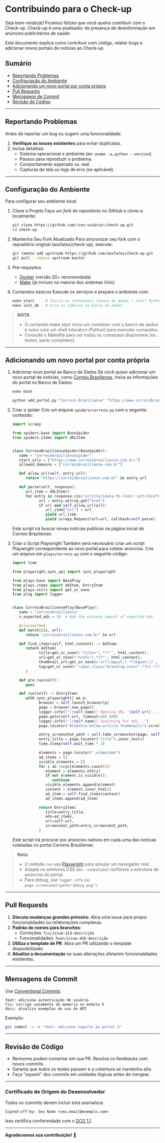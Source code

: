 # Contribuindo para o Check-up

Seja bem-vindo(a)! Ficamos felizes que você queira contribuir com o Check-up. Check-up é uma analisador de presença de desinformação em anúncios publicitários de saúde.

Este documento explica como contribuir com código, relatar bugs e adicionar novos portais de notícias ao Check-up.

## Sumário

- [Reportando Problemas](#reportando-problemas)
- [Configuração do Ambiente](#configuração-do-ambiente)
- [Adicionando um novo portal por conta própria](#adicionando-um-novo-portal-por-conta-própria)
- [Pull Requests](#pull-requests)
- [Mensagens de Commit](#mensagens-de-commit)
- [Revisão de Código](#revisão-de-código)

---

## Reportando Problemas

Antes de reportar um bug ou sugerir uma funcionalidade:

1. **Verifique as issues existentes** para evitar duplicatas.
2. Inclua detalhes:
   - Sistema operacional e ambiente (ex: `uname -a`, `python --version`).
   - Passos para reproduzir o problema.
   - Comportamento esperado vs. real.
   - Capturas de tela ou logs de erro (se aplicável).

---

## Configuração do Ambiente

Para configurar seu ambiente local:

1. Clone o Projeto
Faça um *fork* do repositório no GitHub e clone-o localmente:

   ```sh
   git clone https://github.com/<seu-usuário>/check-up.git
   cd check-up 
   ```

2. Mantenha Seu Fork Atualizado
Para sincronizar seu fork com o repositório original (aosfatos/check-up), execute:

   ```sh
   git remote add upstream https://github.com/aosfatos/check-up.git
   git pull --rebase upstream master
   ```

3. Pré-requisitos
   - [Docker](https://docs.docker.com/get-docker/) (versão 20+ recomendada)
   - [Make](https://www.gnu.org/software/make/) (já incluso na maioria dos sistemas Unix)

4. Comandos básicos
   Execute os serviços e prepare o ambiente com:

   ```sh
   make start     # Inicia os containers (banco de dados + shell Python)
   make init_db   # Cria as tabelas no banco de dados
   ```

> **NOTA**
>
> - O comando make start inicia um container com o banco de dados e outro com um shell interativo (Python) para executar comandos.
> - Consulte o Makefile para ver todos os comandos disponíveis (ex.: testes, parar containers).

---

## Adicionando um novo portal por conta própria

1. Adicionar novo portal ao Banco de Dados
Se você quiser adicionar um novo portal de notícias, como [Correio Braziliense](https://www.correiobraziliense.com.br/), insira as informações do portal no Banco de Dados:

   ```sh
   make bash

   python add_portal.py "Correio Braziliense" "https://www.correiobraziliense.com.br/"
   ```

2. Criar o spider
Crie um arquive `spiders/correio.py` com o seguinte conteúdo:

   ```python
   import scrapy

   from spiders.base import BaseSpider
   from spiders.items import URLItem


   class CorreioBrazilienseSpider(BaseSpider):
      name = "correiobraziliensespider"
      start_urls = ["https://www.correiobraziliense.com.br/"]
      allowed_domains = ["correiobraziliense.com.br"]

      def allow_url(self, entry_url):
         return "https://correiobraziliense.com.br" in entry_url

      def parse(self, response):
         url_item = URLItem()
         for entry in response.css('a[title][data-tb-link]::attr(href)')
               url = entry.attrib.get("href")
               if url and self.allow_url(url):
                  url_item["url"] = url
                  yield url_item
                  yield scrapy.Request(url=url, callback=self.parse)
   ```

   Este script irá buscar novas notícias publicas na página inicial do Correio Braziliense.

3. Criar o Script Playwright
   Também será necessário criar um script Playwright correspondente ao novo portal para coletar anúncios. Crie um arquivo em `plays/correio.py` com o seguinte código:

   ```python
   import time

   from playwright.sync_api import sync_playwright

   from plays.base import BasePlay
   from plays.items import AdItem, EntryItem
   from plays.utils import get_or_none
   from plog import logger


   class CorreioBraziliensePlay(BasePlay):
      name = "correiobraziliense"
      n_expected_ads = 10  # Add the minimum amount of expected ads

      @classmethod
      def match(cls, url):
         return "correiobraziliense.com.br" in url

      def find_items(self, html_content) -> AdItem:
         return AdItem(
               title=get_or_none(r'title="(.*?)"', html_content),
               url=get_or_none(r'href="(.*?)"', html_content),
               thumbnail_url=get_or_none(r'url\(&quot;(.*?)&quot;\)', html_content),
               tag=get_or_none(r'<span class="branding-inner".*?>(.*?)<\/span>', html_content),
         )

      def pre_run(self):
         pass

      def run(self) -> EntryItem:
         with sync_playwright() as p:
               browser = self.launch_browser(p)
               page = browser.new_page()
               logger.info(f"[{self.name}] Opening URL '{self.url}'...")
               page.goto(self.url, timeout=180_000)
               logger.info(f"[{self.name}] Searching for ads...")
               page.locator("#taboola-below-article-thumbnails").scroll_into_view_if_needed()

               entry_screenshot_path = self.take_screenshot(page, self.url, goto=False)
               entry_title = page.locator("title").inner_text()
               time.sleep(self.wait_time * 2)

               elements = page.locator(".videoCube")
               ad_items = []
               visible_elements = []
               for i in range(elements.count()):
                  element = elements.nth(i)
                  if not element.is_visible():
                     continue
                  visible_elements.append(element)
                  content = element.inner_html()
                  ad_item = self.find_items(content)
                  ad_items.append(ad_item)

               return EntryItem(
                  title=entry_title,
                  ads=ad_items,
                  url=self.url,
                  screenshot_path=entry_screenshot_path,
               )
   ```

   Este script irá procurar por anúncios nativos em cada uma das notícias coletadas no portal Correrio Braziliense.

> **Nota**:  
>
> - O método `run` usa [Playwright](https://playwright.dev/python/) para simular um navegador real.  
> - Adapte os seletores CSS (ex: `.videoCube`) conforme a estrutura de anúncios do portal.  
> - Para debug, use `logger.info` ou `page.screenshot(path="debug.png")`.  

---

## Pull Requests

1. **Discuta mudanças grandes primeiro**: Abra uma issue para propor funcionalidades ou refatorações complexas.
2. **Padrão de nomes para branches**:
   - Correções: `fix/issue-123-descrição`
   - Funcionalidades: `feat/issue-456-descrição`
3. **Utiliza o template de PR**: Abra um PR utilizando o template disponibilizado
4. **Atualize a documentação** se suas alterações afetarem funcionalidades existentes.

---

## Mensagens de Commit

Use [Conventional Commits](https://www.conventionalcommits.org/pt-br/):

```text
feat: adiciona autenticação de usuário
fix: corrige vazamento de memória no módulo X
docs: atualiza exemplos de uso da API
```

Exemplo:

```sh
git commit -s -m "feat: adiciona suporte ao portal X"
```

---

## Revisão de Código

- Revisores podem comentar em sua PR. Resolva os feedbacks com novos commits.
- Garanta que todos os testes passem e a cobertura se mantenha alta.
- Faça "squash" dos commits em unidades lógicas antes de mergear.

---

### Certificado de Origem do Desenvolvedor

Todos os commits devem incluir esta assinatura:

```text
Signed-off-by: Seu Nome <seu.email@exemplo.com>
```

Isso certifica conformidade com o [DCO 1.1](https://developercertificate.org/).

---

**Agradecemos sua contribuição!** 🎉
